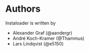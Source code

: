 Authors
=======

Instaloader is written by

- Alexander Graf (@aandergr)
- André Koch-Kramer (@Thammus)
- Lars Lindqvist (@e5150)
